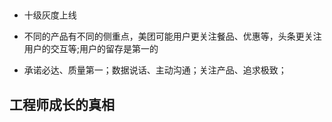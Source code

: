 ## 
* 十级灰度上线
* 不同的产品有不同的侧重点，美团可能用户更关注餐品、优惠等，头条更关注用户的交互等;用户的留存是第一的


* 承诺必达、质量第一；数据说话、主动沟通；关注产品、追求极致；



## 工程师成长的真相






